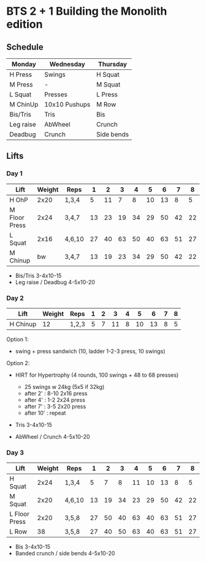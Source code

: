 # BTS 2 + 1 Building the Monolith edition

## Schedule

Monday | Wednesday | Thursday 
--- | --- | ---
H Press | Swings | H Squat
M Press | - | M Squat
L Squat | Presses | L Press
M ChinUp | 10x10 Pushups | M Row
Bis/Tris | Tris | Bis
Leg raise | AbWheel | Crunch
Deadbug | Crunch | Side bends

## Lifts
### Day 1

Lift | Weight | Reps | 1 | 2 | 3 | 4 | 5 | 6 | 7 | 8 
-- | -- | -- | -- | -- | -- | -- | -- | -- | -- | -- 
H OhP | 2x20 | 1,3,4 | 5 | 11 | 7 | 8 | 10 | 13 | 8 | 5
M Floor Press | 2x24 | 3,4,7 | 13 | 23 | 19 | 34 | 29 | 50 | 42 | 22
L Squat | 2x16 | 4,6,10 | 27 | 40 | 63 | 50 | 40 | 63 | 51 | 27
M Chinup | bw | 3,4,7 | 13 | 19 | 23 | 34 | 29 | 50 | 42 | 22

- Bis/Tris 3-4x10-15
- Leg raise / Deadbug 4-5x10-20

### Day 2

Lift | Weight | Reps | 1 | 2 | 3 | 4 | 5 | 6 | 7 | 8 
-- | -- | -- | -- | -- | -- | -- | -- | -- | -- | --
H Chinup | 12 | 1,2,3 | 5 | 7 | 11 | 8 | 10 | 13 | 8 | 5 

Option 1:
- swing + press sandwich (10, ladder 1-2-3 press, 10 swings)

Option 2:
- HIRT for Hypertrophy (4 rounds, 100 swings + 48 to 68 presses)
  - 25 swings w 24kg (5x5 if 32kg)
  - after 2' : 8-10 2x16 press
  - after 4' : 1-2 2x24 press
  - after 7' : 3-5 2x20 press
  - after 10' : repeat
    
- Tris 3-4x10-15
- AbWheel / Crunch 4-5x10-20

### Day 3

Lift | Weight | Reps | 1 | 2 | 3 | 4 | 5 | 6 | 7 | 8 
-- | -- | -- | -- | -- | -- | -- | -- | -- | -- | --
H Squat | 2x24 | 1,3,4 | 5 | 7 | 8 | 11 | 10 | 13 | 8 | 5
M Squat | 2x20 | 4,6,10 | 13 | 19 | 34 | 23 | 29 | 50 | 42 | 22
L Floor Press | 2x20 | 3,5,8 | 27 | 50 | 40 | 63 | 40 | 63 | 51 | 27
L Row | 38 | 3,5,8 | 27 | 40 | 50 | 63 | 40 | 63 | 51 | 27

- Bis 3-4x10-15
- Banded crunch / side bends 4-5x10-20
